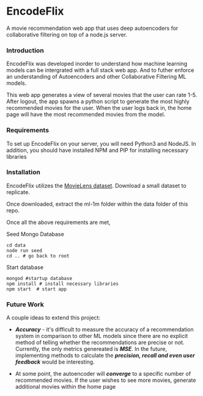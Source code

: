 # EncodeFlix
A movie recommendation web app that uses deep autoencoders for collaborative filtering on top of a node.js server. 


### Introduction 
EncodeFlix was developed inorder to understand how machine learning models can be intergrated with a full stack web app. And to futher enforce an understanding of Autoencoders and other Collaborative Filtering ML models. 

This web app generates a view of several movies that the user can rate 1-5. After logout, the app spawns a python script to generate the most highly recommended  movies for the user. When the user logs back in, the home page will have the most recommended movies from the model. 


### Requirements 
To set up EncodeFlix on your server, you will need Python3 and NodeJS. In addition, you should have installed NPM and PIP for installing necessary libraries 

### Installation 
EncodeFlix utilizes the [MovieLens dataset](https://grouplens.org/datasets/movielens/). Download a small dataset to replicate. 

Once downloaded, extract the ml-1m folder within the data folder of this repo. 

Once all the above requirements are met, 

Seed Mongo Database 
```terminal 
cd data
node run seed
cd .. # go back to root
```

Start database
```terminal
mongod #startup database
npm install # install necessary libraries
npm start  # start app 
```



### Future Work 
A couple ideas to extend this project: 
* ***Accuracy*** - it's difficult to measure the accuracy of a recommendation system in comparison to other ML models since there are no explicit method of telling whether the recommendations are precise or not. Currently, the only metrics genereated is ***MSE***. In the future, implementing methods to calculate the ***precision, recall and even user feedback*** would be interesting. 

* At some point, the autoencoder will ***converge*** to a specific number of recommended movies. If the user wishes to see more movies, generate additional movies within the home page
